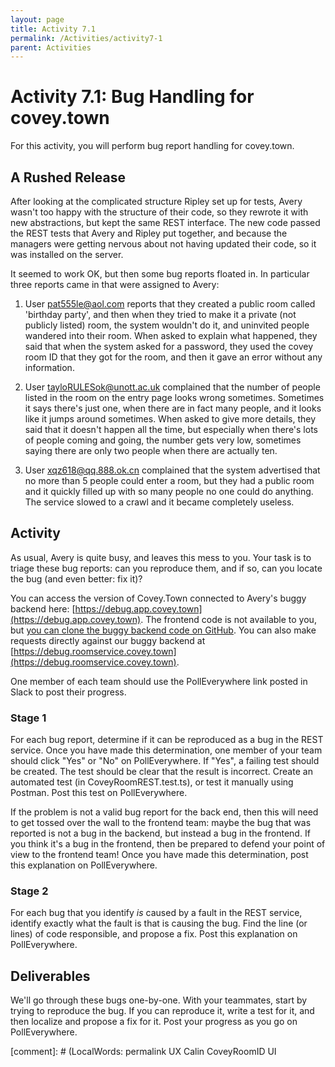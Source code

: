 ```yaml
---
layout: page
title: Activity 7.1
permalink: /Activities/activity7-1
parent: Activities
---
```


# Activity 7.1: Bug Handling for covey.town

For this activity, you will perform bug report handling for covey.town. 

## A Rushed Release

After looking at the complicated structure Ripley set up for tests, Avery wasn't too happy with the structure of their code, so they rewrote it with new abstractions, but kept the same REST interface.  The new code passed the REST tests that Avery and Ripley put together, and because the managers were getting nervous about not having updated their code, so it was installed on the server.

It seemed to work OK, but then some bug reports floated in.  In particular three reports came in that were assigned to Avery:

1. User pat555le@aol.com reports that they created a public room called 'birthday party', and then when they tried to make it a private (not publicly listed) room, the system wouldn't do it, and uninvited people wandered into their room.  When asked to explain what happened, they said that when the system asked for a password, they used the covey room ID that they got for the room, and then it gave an error without any information.

2. User tayloRULESok@unott.ac.uk complained that the number of people listed in the room on the entry page looks wrong sometimes. Sometimes it says there's just one, when there are in fact many people, and it looks like it jumps around sometimes. When asked to give more details, they said that it doesn't happen all the time, but especially when there's lots of people coming and going, the number gets very low, sometimes saying there are only two people when there are actually ten.

3. User xqz618@qq.888.ok.cn complained that the system advertised that no more than 5 people could enter a room, but they had a public room and it quickly filled up with so many people no one could do anything.  The service slowed to a crawl and it became completely useless.

## Activity

As usual, Avery is quite busy, and leaves this mess to you. Your task is to triage these bug reports: can you reproduce them, and if so, can you locate the bug (and even better: fix it)?

You can access the version of Covey.Town connected to Avery's buggy backend here: [https://debug.app.covey.town](https://debug.app.covey.town). The frontend code is not available to you, but [you can clone the buggy backend code on GitHub](https://github.com/neu-se/covey-town-roomservice-buggy). You can also make requests directly against our buggy backend  at [https://debug.roomservice.covey.town](https://debug.roomservice.covey.town).

One member of each team should use the PollEverywhere link posted in Slack to post their progress.

### Stage 1

For each bug report, determine if it can be reproduced as a bug in the REST service. Once you have made this determination, one member of your team should click "Yes" or "No" on PollEverywhere. If "Yes", a failing test should be created.  The test should be clear that the result is incorrect. Create an automated test (in CoveyRoomREST.test.ts), or test it manually using Postman. Post this test on PollEverywhere.

If the problem is not a valid bug report for the back end, then this will need to get tossed over the wall to the frontend team: maybe the bug that was reported is not a bug in the backend, but instead a bug in the frontend. If you think it's a bug in the frontend, then be prepared to defend your point of view to the frontend team! Once you have made this determination, post this explanation on PollEverywhere.

### Stage 2

For each bug that you identify *is* caused by a fault in the REST service, identify exactly what the fault is that is causing the bug.
Find the line (or lines) of code responsible, and propose a fix. Post this explanation on PollEverywhere.

## Deliverables

We'll go through these bugs one-by-one. With your teammates, start by trying to reproduce the bug. If you can reproduce it, write a test for it, and then localize and propose a fix for it. Post your progress as you go on PollEverywhere.

[comment]: # (LocalWords:  permalink UX Calin CoveyRoomID UI
